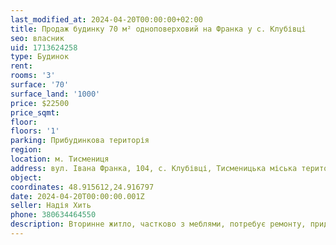 ```yaml
---
last_modified_at: 2024-04-20T00:00:00+02:00
title: Продаж будинку 70 м² одноповерховий на Франка у с. Клубівці
seo: власник
uid: 1713624258
type: Будинок
rent:
rooms: '3'
surface: '70'
surface_land: '1000'
price: $22500
price_sqmt:
floor:
floors: '1'
parking: Прибудинкова територія
region:
location: м. Тисмениця
address: вул. Івана Франка, 104, с. Клубівці, Тисменицька міська територіальна громада
object:
coordinates: 48.915612,24.916797
date: 2024-04-20T00:00:00.001Z
seller: Надія Хить
phone: 380634464550
description: Вторинне житло, частково з меблями, потребує ремонту, придатне для проживання
---
```

